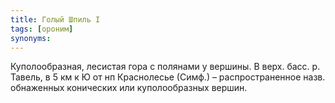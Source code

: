 ```yaml
---
title: Голый Шпиль I
tags: [ороним]
synonyms:
---
```


Куполообразная, лесистая гора с полянами у вершины. В верх. басс. р. Тавель, в 5
км к Ю от нп Краснолесье (Симф.) – распространенное назв. обнаженных конических
или куполообразных вершин.
